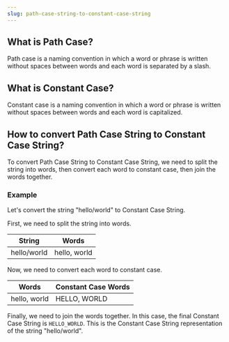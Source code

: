 ```yaml
---
slug: path-case-string-to-constant-case-string
---
```


## What is Path Case?

Path case is a naming convention in which a word or phrase is written without spaces between words and each word is separated by a slash.

## What is Constant Case?

Constant case is a naming convention in which a word or phrase is written without spaces between words and each word is capitalized.

## How to convert Path Case String to Constant Case String?

To convert Path Case String to Constant Case String, we need to split the string into words, then convert each word to constant case, then join the words together.

### Example

Let's convert the string "hello/world" to Constant Case String.

First, we need to split the string into words.

| String      | Words        |
| ----------- | ------------ |
| hello/world | hello, world |

Now, we need to convert each word to constant case.

| Words        | Constant Case Words |
| ------------ | ------------------- |
| hello, world | HELLO, WORLD        |

Finally, we need to join the words together. In this case, the final Constant Case String is `HELLO_WORLD`. This is the Constant Case String representation of the string "hello/world".
